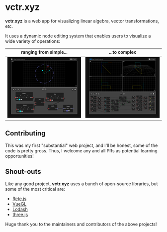 # vctr.xyz

**vctr.xyz** is a web app for visualizing linear algebra, vector
transformations, etc.  

It uses a dynamic node editing system that enables users to visualize a wide
variety of operations:

ranging from simple...|...to complex 
---|---
![Simple example](https://github.com/Gollum999/vctr.xyz/raw/master/static/examples/example1.png) | ![Complex example](https://github.com/Gollum999/vctr.xyz/raw/master/static/examples/example2.png)

## Contributing

This was my first "substantial" web project, and I'll be honest, some of the code is
pretty gross.  Thus, I welcome any and all PRs as potential learning opportunities!

## Shout-outs

Like any good project, **vctr.xyz** uses a bunch of open-source libraries, but
 some of the most critical are:
 
 - [Rete.js](https://github.com/retejs/rete)
 - [VueGL](https://github.com/vue-gl/vue-gl)
 - [Lodash](https://github.com/lodash/lodash)
 - [three.js](https://github.com/mrdoob/three.js/)
 
Huge thank you to the maintainers and contributors of the above projects!
